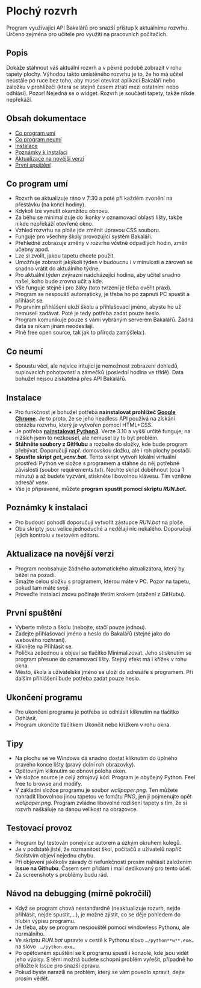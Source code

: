 # Plochý rozvrh
Program využívající API Bakalářů pro snazší přístup k aktuálnímu rozvrhu. Určeno zejména pro učitele pro využití na pracovních počítačích.

## Popis
Dokáže stáhnout váš aktuální rozvrh a v pěkné podobě zobrazit v rohu tapety plochy.
Výhodou takto umístěného rozvrhu je to, že ho má učitel neustále po ruce bez toho, aby musel otevírat aplikaci Bakaláři nebo záložku v prohlížeči (která se stejně časem ztratí mezi ostatními nebo odhlásí). Pozor! Nejedná se o widget. Rozvrh je součásti tapety, takže nikde nepřekáží.

## Obsah dokumentace
* [Co program umí](#co-program-umí)
* [Co program neumí](#co-neumí)
* [Instalace](#instalace)
* [Poznámky k instalaci](#poznámky-k-instalaci)
* [Aktualizace na novější verzi](#aktualizace-na-novější-verzi)
* [První spuštění](#první-spuštění)

## Co program umí
- Rozvrh se aktualizuje ráno v 7:30 a poté při každém zvonění na přestávku (na konci hodiny).
- Kdykoli lze vynutit okamžitou obnovu.
- Za běhu se minimalizuje do ikonky v oznamovací oblasti lišty, takže nikde nepřekáží otevřené okno.
- Vzhled rozvrhu na ploše jde změnit úpravou CSS souboru.
- Funguje pro všechny školy provozující systém Bakaláři.
- Přehledně zobrazuje změny v rozvrhu včetně odpadlých hodin, změn učebny apod.
- Lze si zvolit, jakou tapetu chcete použít.
- Umožňuje zobrazit jakýkoli týden v budoucnu i v minulosti a zároveň se snadno vrátit do aktuálního týdne.
- Pro aktuální týden zvýrazní nadcházející hodinu, aby učitel snadno našel, koho bude zrovna učit a kde.
- Vše funguje stejně i pro žáky (toto tvrzení je třeba ověřit praxí).
- Program se nespouští automaticky, je třeba ho po zapnutí PC spustit a přihlásit se.
- Po prvním přihlášení uloží školu a přihlašovací jméno, abyste ho už nemuseli zadávat. Poté je tedy potřeba zadat pouze heslo.
- Program komunikuje pouze s vámi vybraným serverem Bakalářů. Žádná data se nikam jinam neodesílají.
- Plně free open source, tak jak to příroda zamýšlela:).

## Co neumí
- Spoustu věcí, ale nejvíce iritující je nemožnost zobrazení dohledů, suplovacích pohotovostí a zámečků (poslední hodina ve třídě). Data bohužel nejsou získatelná přes API Bakalářů.

## Instalace
- Pro funkčnost je bohužel potřeba **nainstalovat prohlížeč [Google Chrome](https://www.google.com/intl/cs/chrome/)**. Je to proto, že se jeho headless API používá na získání obrázku rozvrhu, který je vytvořen pomocí HTML+CSS.
- Je potřeba **[nainstalovat Python3](https://www.python.org/downloads/)**. Verze 3.10 a vyšší určitě funguje, na nižších jsem to nezkoušel, ale nemusel by to být problém.
- **Stáhněte soubory z GitHubu** a rozbalte do složky, kde bude program přebývat. Doporučuji např. domovskou složku, ale i roh plochy postačí.
- **Spusťte skript _get_venv.bat_.** Tento skript vytvoří lokální virtuální prostředí Python ve složce s programem a stáhne do něj potřebné závislosti (soubor requirements.txt). Nechte skript doběhnout (cca 1 minutu) a až budete vyzváni, stiskněte libovolnou klávesu. Tím vznikne adresář *venv*.
- Vše je připravené, můžete **program spustit pomocí skriptu _RUN.bat_.**

## Poznámky k instalaci
- Pro budoucí pohodlí doporučuji vytvořit zástupce *RUN.bat* na ploše.
- Oba skripty jsou velice jednoduché a nedělají nic nekalého. Doporučuji jejich kontrolu v textovém editoru.

## Aktualizace na novější verzi
- Program neobsahuje žádného automatického aktualizátora, který by běžel na pozadí.
- Smažte celou složku s programem, kterou máte v PC. Pozor na tapetu, pokud tam máte svoji.
- Proveďte instalaci znovu počínaje třetím krokem (stažení z GitHubu).

## První spuštění
- Vyberte město a školu (nebojte, stačí pouze jednou).
- Zadejte přihlašovací jméno a heslo do Bakalářů (stejné jako do webového rozhraní).
- Klikněte na Přihlásit se.
- Políčka zešednou a objeví se tlačítko Minimalizovat. Jeho stisknutím se program přesune do oznamovací lišty. Stejný efekt má i křížek v rohu okna.
- Město, škola a uživatelské jméno se uloží do adresáře s programem. Při dalším přihlášení bude potřeba zadat pouze heslo.

## Ukončení programu
- Pro ukončení programu je potřeba se odhlásit kliknutím na tlačítko Odhlásit.
- Program ukončíte tlačítkem Ukončit nebo křížkem v rohu okna.

## Tipy
- Na plochu se ve Windows dá snadno dostat kliknutím do úplného pravého konce lišty (pravý dolní roh obrazovky).
- Opětovným kliknutím se obnoví poloha oken.
- Ve složce source je celý zdrojový kód. Program je obyčejný Python. Feel free to browse and modify.
- V základní složce programu je soubor *wallpaper.png*. Ten můžete nahradit libovolnou jinou tapetou ve fomátu *PNG*, jen ji pojmenujte opět *wallpaper.png*. Program zvládne libovolné rozlišení tapety s tím, že si rozvrh naškáluje na danou velikost na obrazovce.

## Testovací provoz
- Program byl testován ponejvíce autorem a úzkým okruhem kolegů.
- Je v podstatě jisté, že rozmanitost škol, počítačů a uživatelů napříč školstvím objeví nejednu chybu.
- Při objevení jakékoliv závady či nefunkčnosti prosím nahlásit založením **Issue na Githubu**. Časem sem přidám i mail dedikovaný pro tento účel.
- Za screenshoty s problémy budu rád.

## Návod na debugging (mírně pokročilí)
- Když se program chová nestandardně (neaktualizuje rozvrh, nejde přihlásit, nejde spustit,...), je možné zjistit, co se děje pohledem do hlubin výpisu programu.
- Je třeba, aby se program nespouštěl pomocí windowless Pythonu, ale normálního.
- Ve skriptu *RUN.bat* upravte v cestě k Pythonu slovo
  ```…/python**w**.exe… ```
  na slovo
 ``` …/python.exe…```
- Po opětovném spuštění se k programu spustí i konzole, kde jsou vidět jeho výpisy. S těmi možná budete schopni problém vyřešit, případně ho přiložte k Issue pro snazší opravu.
- Pokud byste narazili na problém, který se vám povedlo spravit, dejte prosím vědět.
